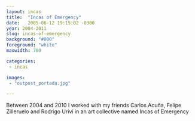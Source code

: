```yaml
---
layout: incas
title:  "Incas of Emergency"
date:   2005-06-12 19:15:02 -0300
year: 2004-2011
slug: incas-of-emergency
background: "#000"
foreground: "white"
maxwidth: 700

categories:
 - incas

images:
 - "outpost_portada.jpg"

---
```


Between 2004 and 2010 I worked with my friends Carlos Acuña, Felipe Zilleruelo and Rodrigo Uriví in an art collective named Incas of Emergency